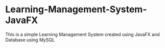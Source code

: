 # Learning-Management-System-JavaFX
This is a simple Learning Management System created using JavaFX and Database using MySQL
